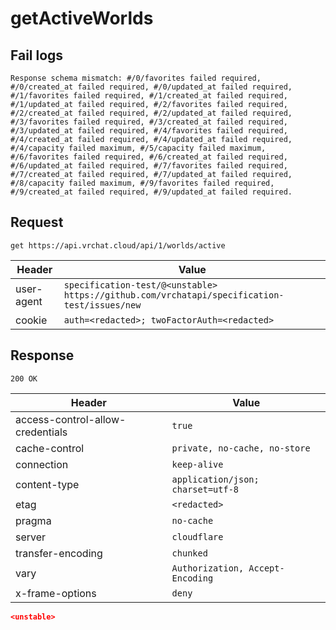 # getActiveWorlds

## Fail logs
```
Response schema mismatch: #/0/favorites failed required, #/0/created_at failed required, #/0/updated_at failed required, #/1/favorites failed required, #/1/created_at failed required, #/1/updated_at failed required, #/2/favorites failed required, #/2/created_at failed required, #/2/updated_at failed required, #/3/favorites failed required, #/3/created_at failed required, #/3/updated_at failed required, #/4/favorites failed required, #/4/created_at failed required, #/4/updated_at failed required, #/4/capacity failed maximum, #/5/capacity failed maximum, #/6/favorites failed required, #/6/created_at failed required, #/6/updated_at failed required, #/7/favorites failed required, #/7/created_at failed required, #/7/updated_at failed required, #/8/capacity failed maximum, #/9/favorites failed required, #/9/created_at failed required, #/9/updated_at failed required.
```

## Request
`get https://api.vrchat.cloud/api/1/worlds/active`

| Header | Value |
| ------ | ----- |
| user-agent | `specification-test/@<unstable> https://github.com/vrchatapi/specification-test/issues/new` |
| cookie | `auth=<redacted>; twoFactorAuth=<redacted>` |


## Response
`200 OK`

| Header | Value |
| ------ | ----- |
| access-control-allow-credentials | `true` |
| cache-control | `private, no-cache, no-store` |
| connection | `keep-alive` |
| content-type | `application/json; charset=utf-8` |
| etag | `<redacted>` |
| pragma | `no-cache` |
| server | `cloudflare` |
| transfer-encoding | `chunked` |
| vary | `Authorization, Accept-Encoding` |
| x-frame-options | `deny` |

```json
<unstable>
```
